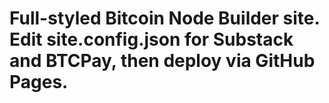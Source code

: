 # Full-styled Bitcoin Node Builder site. Edit site.config.json for Substack and BTCPay, then deploy via GitHub Pages.
